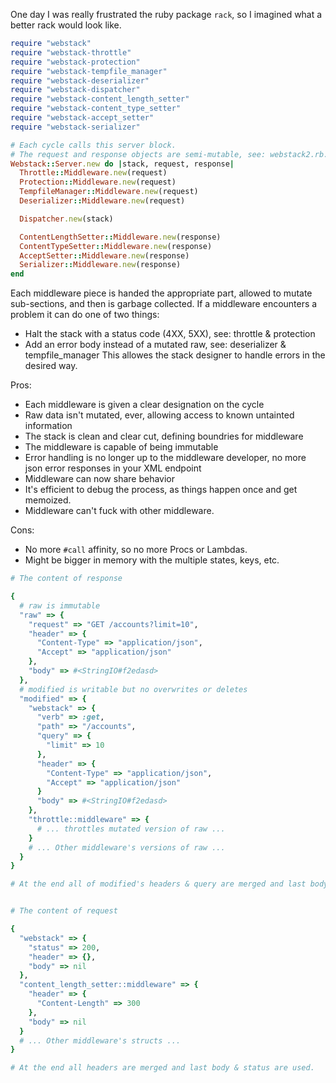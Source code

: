 One day I was really frustrated the ruby package `rack`, so I imagined what a better rack would look like.

``` ruby
require "webstack"
require "webstack-throttle"
require "webstack-protection"
require "webstack-tempfile_manager"
require "webstack-deserializer"
require "webstack-dispatcher"
require "webstack-content_length_setter"
require "webstack-content_type_setter"
require "webstack-accept_setter"
require "webstack-serializer"

# Each cycle calls this server block.
# The request and response objects are semi-mutable, see: webstack2.rb.
Webstack::Server.new do |stack, request, response|
  Throttle::Middleware.new(request)
  Protection::Middleware.new(request)
  TempfileManager::Middleware.new(request)
  Deserializer::Middleware.new(request)

  Dispatcher.new(stack)

  ContentLengthSetter::Middleware.new(response)
  ContentTypeSetter::Middleware.new(response)
  AcceptSetter::Middleware.new(response)
  Serializer::Middleware.new(response)
end
```

Each middleware piece is handed the appropriate part, allowed to mutate
sub-sections, and then is garbage collected.
If a middleware encounters a problem it can do one of two things:
  - Halt the stack with a status code (4XX, 5XX), see: throttle & protection
  - Add an error body instead of a mutated raw, see: deserializer & tempfile_manager
This allowes the stack designer to handle errors in the desired
way.

Pros:

  - Each middleware is given a clear designation on the cycle
  - Raw data isn't mutated, ever, allowing access to known untainted information
  - The stack is clean and clear cut, defining boundries for middleware
  - The middleware is capable of being immutable
  - Error handling is no longer up to the middleware developer, no more
    json error responses in your XML endpoint
  - Middleware can now share behavior
  - It's efficient to debug the process, as things happen once and get
    memoized.
  - Middleware can't fuck with other middleware.

Cons:

  - No more `#call` affinity, so no more Procs or Lambdas.
  - Might be bigger in memory with the multiple states, keys, etc.


``` ruby
# The content of response

{
  # raw is immutable
  "raw" => {
    "request" => "GET /accounts?limit=10",
    "header" => {
      "Content-Type" => "application/json",
      "Accept" => "application/json"
    },
    "body" => #<StringIO#f2edasd>
  },
  # modified is writable but no overwrites or deletes
  "modified" => {
    "webstack" => {
      "verb" => :get,
      "path" => "/accounts",
      "query" => {
        "limit" => 10
      },
      "header" => {
        "Content-Type" => "application/json",
        "Accept" => "application/json"
      }
      "body" => #<StringIO#f2edasd>
    },
    "throttle::middleware" => {
      # ... throttles mutated version of raw ...
    }
    # ... Other middleware's versions of raw ...
  }
}

# At the end all of modified's headers & query are merged and last body, verb, path, status are used.


# The content of request

{
  "webstack" => {
    "status" => 200,
    "header" => {},
    "body" => nil
  },
  "content_length_setter::middleware" => {
    "header" => {
      "Content-Length" => 300
    },
    "body" => nil
  }
  # ... Other middleware's structs ...
}

# At the end all headers are merged and last body & status are used.
```
